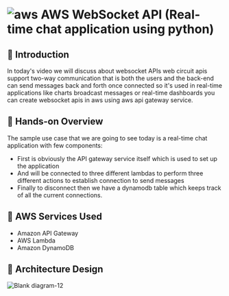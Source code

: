 # ![aws](https://github.com/julien-muke/Search-Engine-Website-using-AWS/assets/110755734/01cd6124-8014-4baa-a5fe-bd227844d263)     AWS WebSocket API (Real-time chat application using python)


## 🤖 Introduction

In today's video we will discuss about websocket APIs web circuit apis support two-way communication that is both the users and the back-end can send messages back and forth once connected so it's used in real-time applications like charts broadcast messages or real-time dashboards you can create websocket apis in aws using aws api gateway service.

## 	📝 Hands-on Overview

The sample use case that we are going to see today is a real-time chat application with few components:

* First is obviously the API gateway service itself which is used to set up the application 
* And will be connected to three different lambdas to perform three different actions to establish connection to send messages  
* Finally to disconnect then we have a dynamodb table which keeps track of all the current connections.

## 🚨 AWS Services Used

* Amazon API Gateway
* AWS Lambda
* Amazon DynamoDB



## 📐 Architecture Design


![Blank diagram-12](https://github.com/julien-muke/aws-websocket-api/assets/110755734/6fa322ac-40a7-43f9-bfcd-b1d09d5a3cf8)




